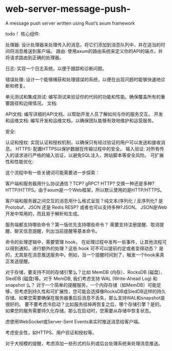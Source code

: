 # web-server-message-push-
A message push server written using Rust’s axum framework

todo！
核心组件:

<!-- 消息队列: 创建一个消息队列来管理推送的消息。你可以选择使用内建的队列系统或者第三方的消息队列系统如RabbitMQ或Kafka。 -->
处理器: 设计处理器来处理传入的消息，将它们添加到消息队列中，并在适当的时间将消息推送到客户端。
路由: 使用axum的路由系统来定义你的API的端点，并将请求路由到正确的处理器。

日志: 实现一个日志系统，以便于跟踪和诊断问题。

错误处理: 设计一个能够捕获和处理错误的系统，以便在出现问题时能够快速地诊断和修复。

单元测试和集成测试: 编写测试来验证你的代码的功能和性能。确保覆盖所有的重要路径和边缘情况。
文档:




API文档: 编写详细的API文档，以帮助开发人员了解如何与你的服务交互。
开发和运维文档: 编写开发和运维文档，以确保团队能够有效地维护和运营服务。

安全:

认证和授权: 实现认证和授权机制，以确保只有经过验证的用户可以发送和接收消息。
HTTPS: 配置HTTPS以保护数据在传输过程中的安全。
输入验证: 对所有传入的请求进行严格的输入验证，以避免SQL注入、跨站脚本等安全风险。
可扩展性和性能优化:

这个流程中有一些关键词可能需要进一步探索：

客户端和服务器用什么协议通信？TCP? gRPC? HTTP? 交换一种还是多种? 
HTTP/HTTPS。由于axum是一个Web框架，所以默认使用的是HTTP/HTTPS。

客户端和服务器之间交互的消息用什么格式呈现？纯文本/序列化 / 反序列化? 是 Protobuf、JSON 还是 Redis RESP? 或者也可以支持多种?JSON。
JSON是Web开发中常用的，而且易于解析和生成。

服务端都支持哪些命令？第一版优先支持哪些命令？
需要支持注册提醒、取消提醒、聊天信息提醒，列出当前提醒等基本命令。

命令的处理逻辑中，需要管理 hook， 在处理过程中发布一些事件，让其他流程可以得到通知，进行额外的处理？这些 hook 可不可以提前约定或者变得动态？
是的，尤其是在消息推送服务中。例如，当一个提醒时间到了，触发一个hook来真正发送提醒。

对于存储，要支持不同的存储引擎么？比如 MemDB (内存）、RocksDB (磁盘）、SledDB (磁盘)等。对于 MemDB, 我们考虑支持 WAL (Write-Ahead Log) 和 snapshot 么？
对于一个简单的提醒服务，一个内存存储（如MemDB）可能足够，但考虑到持久性和可扩展性，您可能会选择像RocksDB或SledDB这样的持久存储。如果您需要确保在服务器重启后消息不丢失，那么支持WAL和snapshot是很好的。
要不要考虑冷启动？比如服务挂掉再恢复之后，哪个存储引擎？是的。如果您的服务需要持久化存储，那么在启动时，您需要从存储中恢复状态。

虑使用WebSocket或Server-Sent Events来实时推送消息给客户端。

考虑安全性，如HTTPS、用户验证和授权等。

对于大规模的提醒，考虑添加一些形式的队列或后台处理系统来处理消息推送。